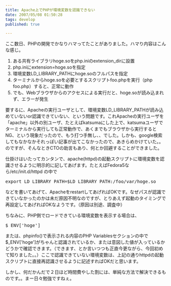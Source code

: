 ```yaml
---
title: Apache上でPHPが環境変数を認識できない
date: 2007/05/08 01:50:28
tags: develop
published: true

---
```


<p>ここ数日、PHPの開発でかなりハマってたことがありました。ハマり内容はこんな感じ。</p>

<p>
<ol>
<li>ある共有ライブラリhoge.soをphp.iniのextension_dirに設置</li>
<li>php.iniにextension=hoge.soを指定</li>
<li>環境変数LD_LIBRARY_PATHにhoge.soのフルパスを指定</li>
<li>ターミナルからhoge.soを必要とするスクリプトfoo.phpを実行（php foo.php）すると、正常に動作</li>
<li>でも、Webブラウザからのアクセスによる実行だと、hoge.soが読み込まれず、エラーが発生</li>
</ol>
</p>

<p>
要するに、Apacheの実行ユーザとして、環境変数LD_LIBRARY_PATHが読み込めていないor認識できていない、という問題です。これApacheの実行ユーザを「apache」以外の別ユーザ、たとえばkatsumaにした上で、katsumaユーザでターミナルから実行しても正常動作で、あくまでもブラウザから実行するとNG、という現象だったので、もう打つ手無し、、でした。しかも、google検索してもなかなかそれっぽい記事が出てこなかったので、あきらめかけていた。。のですが、そんなときCTOの助言もあり、何とか回避することができました。
</p>

<p>
</p>

<p>
仕掛けはいたってカンタンで、apache(httpd)の起動スクリプトに環境変数を認識させるように明示的に記してあげます。たとえばFedora5なら/etc/init.d/httpd の中で
</p>

<p>
<pre>
export LD_LIBRARY_PATH=$LD_LIBRARY_PATH:/foo/var/hoge.so
</pre>
</p>

<p>
などを書いてあげて、ApacheをrestartしてあげればOKです。なぜパスが認識できていなかったのかは未だ原因不明なのですが、とりあえず起動のタイミングで再設定してあげればOKなようです。（原因は別途、調査中）
</p>

<p>ちなみに、PHP側でロードできている環境変数を表示する場合は、
<pre>$_ENV['hoge']</pre>
または、phpinfo()で表示される内容のPHP Variablesセクションの中で$_ENV['hoge']がちゃんと認識されているか、または意図した値が入っているかどうかで確認できます。（できます、とか言いつつも正直今更ながら、今回初めて知りました。。）ここで認識できていない環境変数は、上記の通りhttpdの起動スクリプトに直接再認識させるように記述すればOKだと思います。</p>

<p>しかし、何だかんだで２日ほど時間費やした割には、単純な方法で解決できるものです。。まー日々勉強ですねぇ。</p>
